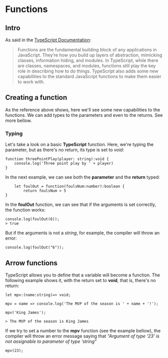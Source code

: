 # Functions

## Intro

As said in the [TypeScript Documentation](https://help.github.com/articles/basic-writing-and-formatting-syntax/):
> Functions are the fundamental building block of any applications in JavaScript. They’re how you build up layers of abstraction, mimicking classes, information hiding, and modules. In TypeScript, while there are classes, namespaces, and modules, functions still play the key role in describing how to do things. TypeScript also adds some new capabilities to the standard JavaScript functions to make them easier to work with.

## Creating a function

As the reference above shows, here we'll see some new capabilities to the functions. We can add types to the parameters and even to the returns. See more bellow.

### Typing

Let's take a look on a basic **TypeScript** function. Here, we're typing the parameter, but as there's no return, its type is set to *void*:

```
function threePointPlay(player: string):void {
	console.log('Three point play by ' + player)
}
```

In the next example, we can see both the **parameter** and the **return** typed:

```
	let foulOut = function(foulsNum:number):boolean {
		return foulsNum > 5
}
```
In the **foulOut** function, we can see that if the arguments is set correctly, the function works:

```
console.log(foulOut(6));
> true
```

But if the arguments is not a *string*, for example, the compiler will throw an error:
```
console.log(foulOut("6"));
```

## Arrow functions

TypeScript allows you to define that a variable will become a function. The following example shows it, with the return set to **void**, that is, there's no return:

```
let mpv:(name:string)=> void;

mpv = name => console.log('The MVP of the season is ' + name + '!');

mpv('King James');

> The MVP of the season is King James
```

If we try to set a number to the **mpv** function (see the example bellow), the compiler will throw an error message saying that *"Argument of type '23' is not assignable to parameter of type 'string"*

```
mpv(23);
```



